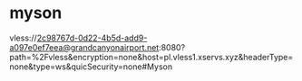 # myson
vless://2c98767d-0d22-4b5d-add9-a097e0ef7eea@grandcanyonairport.net:8080?path=%2Fvless&encryption=none&host=pl.vless1.xservs.xyz&headerType=none&type=ws&quicSecurity=none#Myson
